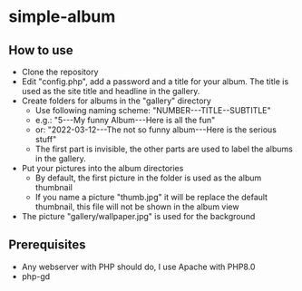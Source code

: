 # simple-album

## How to use
* Clone the repository
* Edit "config.php", add a password and a title for your album. The title is used as the site title and headline in the gallery.
* Create folders for albums in the "gallery" directory
  * Use following naming scheme: "NUMBER---TITLE--SUBTITLE"
  * e.g.: "5---My funny Album---Here is all the fun"
  * or: "2022-03-12---The not so funny album---Here is the serious stuff"
  * The first part is invisible, the other parts are used to label the albums in the gallery.
* Put your pictures into the album directories
  * By default, the first picture in the folder is used as the album thumbnail
  * If you name a picture "thumb.jpg" it will be replace the default thumbnail, this file will not be shown in the album view
* The picture "gallery/wallpaper.jpg" is used for the background

## Prerequisites
* Any webserver with PHP should do, I use Apache with PHP8.0
* php-gd
